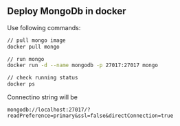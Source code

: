 ## Deploy MongoDb in docker

Use following commands:

```sh
// pull mongo image
docker pull mongo

// run mongo
docker run -d --name mongodb -p 27017:27017 mongo

// check running status
docker ps
```

Connectino string will be

```
mongodb://localhost:27017/?readPreference=primary&ssl=false&directConnection=true
```
